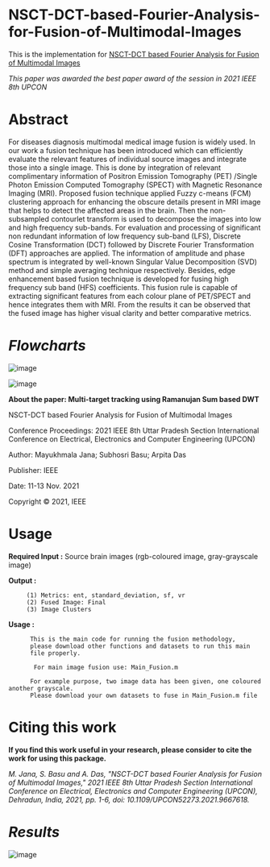# NSCT-DCT-based-Fourier-Analysis-for-Fusion-of-Multimodal-Images

This is the implementation for [NSCT-DCT based Fourier Analysis for Fusion of
Multimodal Images](https://ieeexplore.ieee.org/document/9667618)

_This paper was awarded the best paper award of the session in 2021 IEEE 8th UPCON_

# Abstract

For diseases diagnosis multimodal medical image fusion is widely used. In our work a fusion technique has been introduced which can efficiently evaluate the relevant features of individual source images and integrate those into a single image. This is done by integration of relevant complimentary information of Positron Emission Tomography (PET) /Single Photon Emission Computed Tomography (SPECT) with Magnetic Resonance Imaging (MRI). Proposed fusion technique applied Fuzzy c-means (FCM) clustering approach for enhancing the obscure details present in MRI image that helps to detect the affected areas in the brain. Then the non-subsampled contourlet transform is used to decompose the images into low and high frequency sub-bands. For evaluation and processing of significant non redundant information of low frequency sub-band (LFS), Discrete Cosine Transformation (DCT) followed by Discrete Fourier Transformation (DFT) approaches are applied. The information of amplitude and phase spectrum is integrated by well-known Singular Value Decomposition (SVD) method and simple averaging technique respectively. Besides, edge enhancement based fusion technique is developed for fusing high frequency sub band (HFS) coefficients. This fusion rule is capable of extracting significant features from each colour plane of PET/SPECT and hence integrates them with MRI. From the results it can be observed that the fused image has higher visual clarity and better comparative metrics.

# **_Flowcharts_**

![image](https://user-images.githubusercontent.com/81149819/226160437-06c84eed-74eb-4233-a855-1a9c91e6ee8a.png)

![image](https://user-images.githubusercontent.com/81149819/226160445-b21e6b9b-e3ac-4142-b350-7bfd887b21f1.png)

**About the paper: Multi-target tracking using Ramanujan Sum based DWT**

 NSCT-DCT based Fourier Analysis for Fusion of Multimodal Images
 
 Conference Proceedings: 2021 IEEE 8th Uttar Pradesh Section International Conference on     Electrical, Electronics and Computer Engineering (UPCON)
 
 Author: Mayukhmala Jana; Subhosri Basu; Arpita Das
 
 Publisher: IEEE
 
 Date: 11-13 Nov. 2021
 
 Copyright © 2021, IEEE
 
 # Usage
 
  **Required Input :** Source brain images (rgb-coloured image, gray-grayscale image)
 
  **Output :**  
  
         (1) Metrics: ent, standard_deviation, sf, vr
         (2) Fused Image: Final
         (3) Image Clusters
           
   **Usage :**
   
          This is the main code for running the fusion methodology,
          please download other functions and datasets to run this main
          file properly.
          
           For main image fusion use: Main_Fusion.m
          
          For example purpose, two image data has been given, one coloured another grayscale.
          Please download your own datasets to fuse in Main_Fusion.m file
          
  # Citing this work

**If you find this work useful in your research, please consider to cite the work for using this package.**

 _M. Jana, S. Basu and A. Das, "NSCT-DCT based Fourier Analysis for Fusion of Multimodal Images," 2021 IEEE 8th Uttar Pradesh Section International Conference on Electrical, Electronics and Computer Engineering (UPCON), Dehradun, India, 2021, pp. 1-6, doi: 10.1109/UPCON52273.2021.9667618._

# **_Results_**

![image](https://user-images.githubusercontent.com/81149819/226160467-c4e5222b-cb04-477e-a228-0f34ea5244e1.png)
